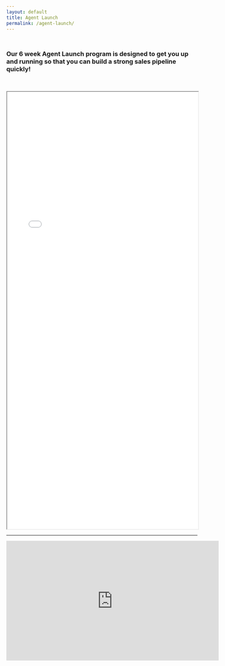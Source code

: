 ```yaml
---
layout: default
title: Agent Launch
permalink: /agent-launch/
---
```

<h3 style="margin:3rem 0;">Our 6 week Agent Launch program is designed to get you up and running so that you can build a strong sales pipeline quickly!</h3>
<iframe src="/uploads/agent-launch.pdf" width="100%" height="1150px"></iframe>
<hr>
<iframe width="560" height="315" src="https://www.youtube.com/embed/r3tc4oh4K40" frameborder="0" allow="accelerometer; autoplay; encrypted-media; gyroscope; picture-in-picture" allowfullscreen></iframe>